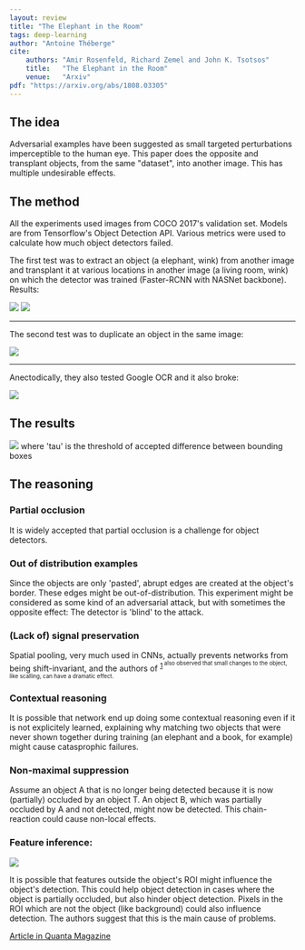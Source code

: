 ```yaml
---
layout: review
title: "The Elephant in the Room"
tags: deep-learning
author: "Antoine Théberge"
cite:
    authors: "Amir Rosenfeld, Richard Zemel and John K. Tsotsos"
    title:   "The Elephant in the Room"
    venue:   "Arxiv"
pdf: "https://arxiv.org/abs/1808.03305"
---
```


## The idea
Adversarial examples have been suggested as small targeted perturbations imperceptible to the human eye. This paper does the opposite and transplant objects, from the same "dataset", into another image. This has multiple undesirable effects.

## The method 
All the experiments used images from COCO 2017's validation set. Models are from Tensorflow's Object Detection API. Various metrics were used to calculate how much object detectors failed.

The first test was to extract an object (a elephant, wink) from another image and transplant it at various locations in another image (a living room, wink) on which the detector was trained (Faster-RCNN with NASNet backbone). Results:

![](/deep-learning/images/the_elephant_in_the_room/litteral-elephant.png)
![](/deep-learning/images/the_elephant_in_the_room/sandwich.png)

---

The second test was to duplicate an object in the same image:

![](/deep-learning/images/the_elephant_in_the_room/duplicates.png)

---

Anectodically, they also tested Google OCR and it also broke:

![](/deep-learning/images/the_elephant_in_the_room/google.png)

## The results
![](/deep-learning/images/the_elephant_in_the_room/table.png)
where 'tau' is the threshold of accepted difference between bounding boxes

## The reasoning
### Partial occlusion
It is widely accepted that partial occlusion is a challenge for object detectors.

### Out of distribution examples
Since the objects are only 'pasted', abrupt edges are created at the object's border. These edges might be out-of-distribution. This experiment might be considered as some kind of an adversarial attack, but with sometimes the opposite effect: The detector is 'blind' to the attack.

### (Lack of) signal preservation
Spatial pooling, very much used in CNNs, actually prevents networks from being shift-invariant, and the authors of <sup>[1](https://arxiv.org/abs/1805.12177)<sup> also observed that small changes to the object, like scalling, can have a dramatic effect.

### Contextual reasoning
It is possible that network end up doing some contextual reasoning even if it is not explicitely learned, explaining why matching two objects that were never shown together during training (an elephant and a book, for example) might cause catasprophic failures.

### Non-maximal suppression
Assume an object A that is no longer being detected because it is now (partially) occluded by an object T. An object B, which was partially occluded by A and not detected, might now be detected. This chain-reaction could cause non-local effects.

### Feature inference:
![](/deep-learning/images/the_elephant_in_the_room/cat.png)

It is possible that features outside the object's ROI might influence the object's detection. This could help object detection in cases where the object is partially occluded, but also hinder object detection. Pixels in the ROI which are not the object (like background) could also influence detection. The authors suggest that this is the main cause of problems.

[Article in Quanta Magazine](https://www.quantamagazine.org/machine-learning-confronts-the-elephant-in-the-room-20180920/)
